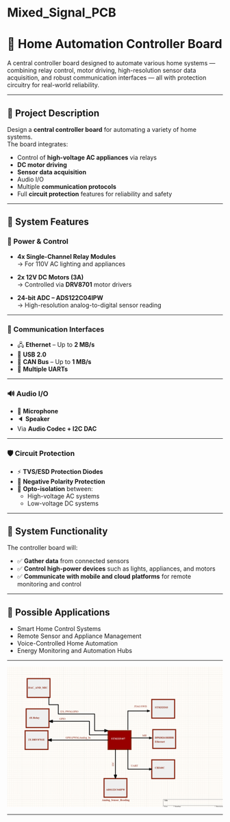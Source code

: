 # Mixed_Signal_PCB

# 🧠 Home Automation Controller Board

A central controller board designed to automate various home systems — combining relay control, motor driving, high-resolution sensor data acquisition, and robust communication interfaces — all with protection circuitry for real-world reliability.

---

## 🚀 Project Description

Design a **central controller board** for automating a variety of home systems.  
The board integrates:

- Control of **high-voltage AC appliances** via relays
- **DC motor driving**
- **Sensor data acquisition**
- Audio I/O
- Multiple **communication protocols**
- Full **circuit protection** features for reliability and safety

---

## 📐 System Features

### 🔌 Power & Control

- **4x Single-Channel Relay Modules**  
  → For 110V AC lighting and appliances

- **2x 12V DC Motors (3A)**  
  → Controlled via **DRV8701** motor drivers

- **24-bit ADC – ADS122C04IPW**  
  → High-resolution analog-to-digital sensor reading

---

### 🔗 Communication Interfaces

- 🖧 **Ethernet** – Up to **2 MB/s**  
- 🔌 **USB 2.0**  
- 🚐 **CAN Bus** – Up to **1 MB/s**  
- 📡 **Multiple UARTs**

---

### 🔊 Audio I/O

- 🎤 **Microphone**
- 🔈 **Speaker**
- Via **Audio Codec + I2C DAC**

---

### 🛡️ Circuit Protection

- ⚡ **TVS/ESD Protection Diodes**
- 🔁 **Negative Polarity Protection**
- 🔌 **Opto-isolation** between:
  - High-voltage AC systems
  - Low-voltage DC systems

---

## 📲 System Functionality

The controller board will:

- ✅ **Gather data** from connected sensors
- ✅ **Control high-power devices** such as lights, appliances, and motors
- ✅ **Communicate with mobile and cloud platforms** for remote monitoring and control

---

## 🧰 Possible Applications

- Smart Home Control Systems
- Remote Sensor and Appliance Management
- Voice-Controlled Home Automation
- Energy Monitoring and Automation Hubs

---

<p align="center">
  <img src="Snapshoots/Schematics_Structure.png" width="600" alt="Project Structure" />
</p>

---

